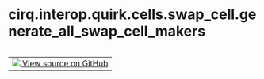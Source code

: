 <div itemscope itemtype="http://developers.google.com/ReferenceObject">
<meta itemprop="name" content="cirq.interop.quirk.cells.swap_cell.generate_all_swap_cell_makers" />
<meta itemprop="path" content="Stable" />
</div>

# cirq.interop.quirk.cells.swap_cell.generate_all_swap_cell_makers

<!-- Insert buttons and diff -->

<table class="tfo-notebook-buttons tfo-api" align="left">

<td>
  <a target="_blank" href="https://github.com/quantumlib/cirq/tree/master/cirq/interop/quirk/cells/swap_cell.py">
    <img src="https://www.tensorflow.org/images/GitHub-Mark-32px.png" />
    View source on GitHub
  </a>
</td>
</table>





<pre class="devsite-click-to-copy prettyprint lang-py tfo-signature-link">
<code>cirq.interop.quirk.cells.swap_cell.generate_all_swap_cell_makers() -> Iterator[<a href="../../../../../cirq/interop/quirk/cells/CellMaker.md"><code>cirq.interop.quirk.cells.CellMaker</code></a>]
</code></pre>



<!-- Placeholder for "Used in" -->
